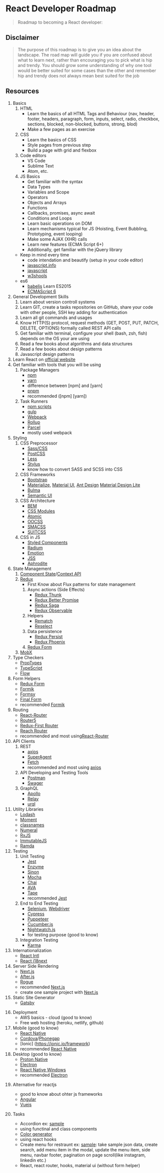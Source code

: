 # React Developer Roadmap

> Roadmap to becoming a React developer:

## Disclaimer
> The purpose of this roadmap is to give you an idea about the landscape. The road map will guide you if you are confused about what to learn next, rather than encouraging you to pick what is hip and trendy. You should grow some understanding of why one tool would be better suited for some cases than the other and remember hip and trendy does not always mean best suited for the job

<!-- ## Roadmap -->

<!-- ![Roadmap](./roadmap.png) -->

## Resources

1. Basics
    1. HTML
        * Learn the basics of all HTML Tags and Behaviour (nav, header, footer, headers, paragraph, form, inputs, select, radio, checkbox, sections, blocked, non-blocked, buttons, strong, blod)
        * Make a few pages as an exercise
    2. CSS
        * Learn the basics of CSS
        * Style pages from previous step
        * Build a page with grid and flexbox
    3. Code editors
        * VS Code
        * Sublime Text
        * Atom, etc.
    4. JS Basics
        * Get familiar with the syntax
        * Data Types
        * Variables and Scope
        * Operators
        * Objects and Arrays
        * Functions
        * Callbacks, promises, async await
        * Conditions and Loops
        * Learn basic operations on DOM
        * Learn mechanisms typical for JS (Hoisting, Event Bubbling, Prototyping, event looping)
        * Make some AJAX (XHR) calls
        * Learn new features (ECMA Script 6+)
        * Additionally, get familiar with the jQuery library
    - Keep in mind every time
        * code intendation and beautify (setup in your code editor)
        * [javascript.info](https://javascript.info/)
        * [javascript](developer.mozilla)
        * [w3shools](https://www.w3schools.com/js/default.asp)
    - es6
        * [babeljs](https://babeljs.io/docs/en/learn) Learn ES2015
        * [ECMAScript 6](https://github.com/lukehoban/es6features)
2. General Development Skills
    1. Learn about version controll systems
    2. Learn GIT, create a tasks repositories on GitHub, share your code with other people, SSH key adding for authentication
    3. Learn all git commands and usages
    4. Know HTTP(S) protocol, request methods (GET, POST, PUT, PATCH, DELETE, OPTIONS) formally called REST API calls
    <!-- 5. Don't be afraid of using Google, [Power Searching with Google](http://www.powersearchingwithgoogle.com/) -->
    5. Get familiar with terminal, configure your shell (bash, zsh, fish) depends on the OS your are using
    6. Read a few books about algorithms and data structures
    7. Read a few books about design patterns
    8. Javascript design patterns
3. Learn React on [official website](https://reactjs.org/tutorial/tutorial.html)
4. Get familiar with tools that you will be using
    1. Package Managers
        * [npm](https://www.npmjs.com/)
        * [yarn](https://yarnpkg.com/lang/en/)
        * difference between [npm] and [yarn]
        * [pnpm](https://pnpm.js.org/)
        - recommended ([npm] [yarn])
    2. Task Runners
        * [npm scripts](https://docs.npmjs.com/misc/scripts)
        * [gulp](https://gulpjs.com/)
        * [Webpack](https://webpack.js.org/)
        * [Rollup](https://rollupjs.org/guide/en)
        * [Parcel](https://parceljs.org/)
        - mostly used webpack
5. Styling
    1. CSS Preprocessor
        * [Sass/CSS](https://sass-lang.com/)
        * [PostCSS](https://postcss.org/)
        * [Less](http://lesscss.org/)
        * [Stylus](http://stylus-lang.com/)
        - know how to convert SASS and SCSS into CSS
    2. CSS Frameworks
        * [Bootstrap](https://getbootstrap.com/)
        * [Materialize](https://materializecss.com/), [Material UI](https://material-ui.com/), [Ant Design](https://ant.design) [Material Design Lite](https://getmdl.io/)
        * [Bulma](https://bulma.io/)
        * [Semantic UI](https://semantic-ui.com/)
    3. CSS Architecture
        * [BEM](http://getbem.com/)
        * [CSS Modules](https://github.com/css-modules/css-modules)
        * [Atomic](https://acss.io/)
        * [OOCSS](https://github.com/stubbornella/oocss/wiki)
        * [SMACSS](https://smacss.com/)
        * [SUITCSS](https://suitcss.github.io/)
    4. CSS in JS
        * [Styled Components](https://www.styled-components.com/)
        * [Radium](https://formidable.com/open-source/radium/)
        * [Emotion](https://emotion.sh/)
        * [JSS](http://cssinjs.org/)
        * [Aphrodite](https://github.com/Khan/aphrodite)
6. State Management
    1. [Component State](https://reactjs.org/docs/faq-state.html)/[Context API](https://reactjs.org/docs/context.html)
    2. [Redux](https://redux.js.org/)
        - First Know about Flux patterns for state management
        1. Async actions (Side Effects)
            * [Redux Thunk](https://github.com/reduxjs/redux-thunk)
            * [Redux Better Promise](https://github.com/Lukasz-pluszczewski/redux-better-promise)
            * [Redux Saga](https://redux-saga.js.org/)
            * [Redux Observable](https://redux-observable.js.org)
        2. Helpers
            * [Rematch](https://rematch.gitbooks.io/rematch/)
            * [Reselect](https://github.com/reduxjs/reselect)
        3. Data persistence
            * [Redux Persist](https://github.com/rt2zz/redux-persist)
            * [Redux Phoenix](https://github.com/adam-golab/redux-phoenix)
        4. [Redux Form](https://redux-form.com)
    3. [MobX](https://mobx.js.org/)
7. Type Checkers
    * [PropTypes](https://reactjs.org/docs/typechecking-with-proptypes.html)
    * [TypeScript](https://www.typescriptlang.org/)
    * [Flow](https://flow.org/en/)
8. Form Helpers
    * [Redux Form](https://redux-form.com)
    * [Formik](https://github.com/jaredpalmer/formik)
    * [Formsy](https://github.com/formsy/formsy-react)
    * [Final Form](https://github.com/final-form/final-form)
    - recommended [Formik](https://github.com/jaredpalmer/formik)
9. Routing
    * [React-Router](https://reacttraining.com/react-router/)
    * [Router5](https://router5.js.org/)
    * [Redux-First Router](https://github.com/faceyspacey/redux-first-router)
    * [Reach Router](https://reach.tech/router/)
    - recommended and most using[React-Router](https://reacttraining.com/react-router/)
10. API Clients
    1. REST
        * [axios](https://github.com/axios/axios)
        * [SuperAgent](https://visionmedia.github.io/superagent/)
        * [Fetch](https://developer.mozilla.org/en-US/docs/Web/API/Fetch_API)
        - recommended and most using [axios](https://github.com/axios/axios)
    2. API Developing and Testing Tools
        * [Postman](https://www.postman.com/)
        * [Swager](https://www.postman.com/)
    2. GraphQL
        * [Apollo](https://www.apollographql.com/docs/react/)
        * [Relay](https://facebook.github.io/relay/)
        * [urql](https://github.com/FormidableLabs/urql)
11. Utility Libraries
    * [Lodash](https://lodash.com/)
    * [Moment](https://momentjs.com/)
    * [classnames](https://github.com/JedWatson/classnames)
    * [Numeral](http://numeraljs.com/)
    * [RxJS](http://reactivex.io/)
    * [ImmutableJS](https://facebook.github.io/immutable-js/)
    * [Ramda](https://ramdajs.com/)
12. Testing
    1. Unit Testing
        * [Jest](https://facebook.github.io/jest/)
        * [Enzyme](http://airbnb.io/enzyme/)
        * [Sinon](http://sinonjs.org/)
        * [Mocha](https://mochajs.org/)
        * [Chai](http://www.chaijs.com/)
        * [AVA](https://github.com/avajs/ava)
        * [Tape](https://github.com/substack/tape)
        - recommended [Jest](https://facebook.github.io/jest/)
    2. End to End Testing
        * [Selenium](https://www.seleniumhq.org/), [Webdriver](http://webdriver.io/)
        * [Cypress](https://cypress.io/)
        * [Puppeteer](https://pptr.dev/)
        * [Cucumber.js](https://github.com/cucumber/cucumber-js)
        * [Nightwatch.js](http://nightwatchjs.org/)
        - for testing purpose (good to know)
    3. Integration Testing
        * [Karma](https://karma-runner.github.io/)
13. Internationalization
    * [React Intl](https://github.com/yahoo/react-intl)
    * [React i18next](https://react.i18next.com/)
14. Server Side Rendering
    * [Next.js](https://nextjs.org/)
    * [After.js](https://github.com/jaredpalmer/after.js)
    * [Rogue](https://github.com/alidcastano/rogue.js)
    - recommended [Next.js](https://nextjs.org/)
    - create one sample project with [Next.js](https://nextjs.org/) 
15. Static Site Generator
    * [Gatsby](https://www.gatsbyjs.org/)
<!-- 16. Backend Framework Integration
    * [React on Rails](https://shakacode.gitbooks.io/react-on-rails/content/) -->
16. Deployment
    * AWS basics - cloud (good to know)
    * Free web hosting (heroku, netlify, github)
17. Mobile (good to know)
    * [React Native](https://facebook.github.io/react-native/)
    * [Cordova](https://cordova.apache.org/)/[Phonegap](https://phonegap.com/)
    * [Ionic] (https://ionic.io/framework)
    - recommended [React Native](https://facebook.github.io/react-native/)
18. Desktop (good to know)
    * [Proton Native](https://proton-native.js.org/)
    * [Electron](https://electronjs.org/)
    * [React Native Windows](https://github.com/Microsoft/react-native-windows)
    - recommended [Electron](https://electronjs.org/)
<!-- 19. Virtual Reality
    * [React 360](https://facebook.github.io/react-360/) -->
19. Alternative for reactjs
    - good to know about ohter js frameworks 
    * [Angular](https://angular.io/start)
    * [Vuejs](https://vuejs.org/)

20. Tasks
    * Accordion ex: [sample](https://react-projects-4-accordion.netlify.app/) 
    - using functinal and class components
    * [Color generator](https://react-projects-9-color-generator.netlify.app/)
    - using react hooks
    * Create menu for restraunt ex: [sample](https://react-projects-5-menu.netlify.app/): take sample json data, create search, add menu item in the modal, update the menu item, side menu, navbar footer, pagination on page scroll(like instagram, linkedin etc.)
    - React, react router, hooks, material ui (without form helper)

<!-- ## Wrap Up

If you think the roadmap can be improved, please do open a PR with any updates and submit any issues. Also, I will continue to improve this, so you might want to star this repository to revisit. -->

<!-- ## Contribution

The roadmap is built using [Draw.io](https://www.draw.io/). Project file can be found at `/src` directory. To modify it, open draw.io, click **Open Existing Diagram** and choose `xml` file with project. It will open the roadmap for you. Update it, upload and update the images in readme and create a PR (export as png).

- Open a pull request with improvements
- Discuss ideas in issues
- Spread the word -->

<!-- ## License

[![License: CC BY-NC-SA 4.0](https://img.shields.io/badge/License-CC%20BY--NC--SA%204.0-lightgrey.svg)](https://creativecommons.org/licenses/by-nc-sa/4.0/) -->

